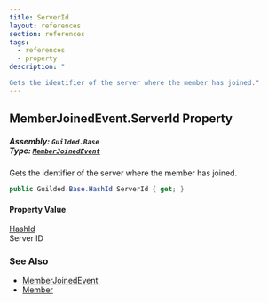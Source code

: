 ```yaml
---
title: ServerId
layout: references
section: references
tags:
  - references
  - property
description: "

Gets the identifier of the server where the member has joined."
---
```


## MemberJoinedEvent.ServerId Property
##### **Assembly:** `Guilded.Base`<br/>**Type:** [`MemberJoinedEvent`](MemberJoinedEvent 'Guilded.Base.Events.MemberJoinedEvent')

Gets the identifier of the server where the member has joined.

```csharp
public Guilded.Base.HashId ServerId { get; }
```

#### Property Value
[HashId](HashId 'Guilded.Base.HashId')  
Server ID

### See Also
- [MemberJoinedEvent](MemberJoinedEvent 'Guilded.Base.Events.MemberJoinedEvent')
- [Member](MemberJoinedEvent.Member 'Guilded.Base.Events.MemberJoinedEvent.Member')